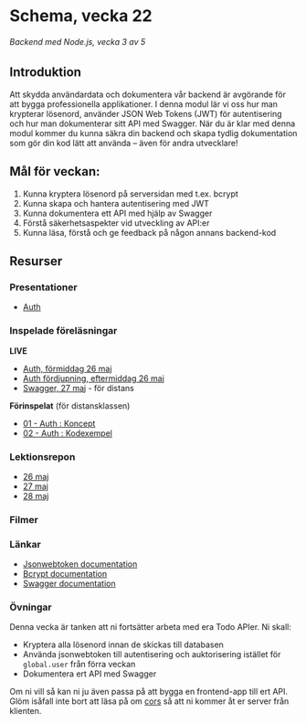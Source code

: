 # Schema, vecka 22
###### Backend med Node.js, vecka 3 av 5

## Introduktion

Att skydda användardata och dokumentera vår backend är avgörande för att bygga professionella applikationer. 
I denna modul lär vi oss hur man krypterar lösenord, använder JSON Web Tokens (JWT) för autentisering och hur man dokumenterar sitt API med Swagger. 
När du är klar med denna modul kommer du kunna säkra din backend och skapa tydlig dokumentation som gör din kod lätt att använda – även för andra utvecklare!

## Mål för veckan:
1. Kunna kryptera lösenord på serversidan med t.ex. bcrypt
2. Kunna skapa och hantera autentisering med JWT
3. Kunna dokumentera ett API med hjälp av Swagger
4. Förstå säkerhetsaspekter vid utveckling av API:er 
5. Kunna läsa, förstå och ge feedback på någon annans backend-kod

## Resurser

### Presentationer

* [Auth](https://docs.google.com/presentation/d/1d9B9Av--V3szkKwaM77oRjcCLCpXQXKu/edit?usp=sharing&ouid=117251319654116712560&rtpof=true&sd=true)

### Inspelade föreläsningar

**LIVE**

* [Auth, förmiddag 26 maj](https://funet.sharepoint.com/:v:/s/FrontendutvecklareYH-Fe24Karlstad-Arvika/EaYIV1TuKt9Pkam6AlJTdzMBgF3vvkF1WrjvnOrygOP-YA?e=eFpIte&nav=eyJyZWZlcnJhbEluZm8iOnsicmVmZXJyYWxBcHAiOiJTdHJlYW1XZWJBcHAiLCJyZWZlcnJhbFZpZXciOiJTaGFyZURpYWxvZy1MaW5rIiwicmVmZXJyYWxBcHBQbGF0Zm9ybSI6IldlYiIsInJlZmVycmFsTW9kZSI6InZpZXcifX0%3D)
* [Auth fördjupning, eftermiddag 26 maj](https://funet-my.sharepoint.com/:v:/g/personal/jesper_nyberg_folkuniversitetet_se/EYuZ8kzLEzhEuHZNLk6OH4ABJ-p667FN9wdnJNsGAJ-qXQ?e=HQKtPE&nav=eyJyZWZlcnJhbEluZm8iOnsicmVmZXJyYWxBcHAiOiJTdHJlYW1XZWJBcHAiLCJyZWZlcnJhbFZpZXciOiJTaGFyZURpYWxvZy1MaW5rIiwicmVmZXJyYWxBcHBQbGF0Zm9ybSI6IldlYiIsInJlZmVycmFsTW9kZSI6InZpZXcifX0%3D)
* [Swagger, 27 maj](https://funet.sharepoint.com/:v:/s/FrontendutvecklareYH-Fe24Distans/ES2yDDYg4X1AtgMV7jbYlHwB3jnZye5AEOhfEAxxUoS4_w?e=uTlQvC&nav=eyJyZWZlcnJhbEluZm8iOnsicmVmZXJyYWxBcHAiOiJTdHJlYW1XZWJBcHAiLCJyZWZlcnJhbFZpZXciOiJTaGFyZURpYWxvZy1MaW5rIiwicmVmZXJyYWxBcHBQbGF0Zm9ybSI6IldlYiIsInJlZmVycmFsTW9kZSI6InZpZXcifX0%3D) - för distans

**Förinspelat** (för distansklassen)

* [01 - Auth : Koncept](https://vimeo.com/818261075/a180ef090a)
* [02 - Auth : Kodexempel](https://vimeo.com/818261111/5cd320acda)

### Lektionsrepon

* [26 maj](https://github.com/fu-node-fe24/week-22-lecture-26-maj)
* [27 maj](https://github.com/fu-node-fe24/week-22-lecture-27-maj)
* [28 maj](https://github.com/fu-node-fe24/week-22-lecture-28-maj)

### Filmer


### Länkar

* [Jsonwebtoken documentation](https://www.npmjs.com/package/jsonwebtoken)
* [Bcrypt documentation](https://www.npmjs.com/package/bcrypt)
* [Swagger documentation](https://swagger.io/docs/)

### Övningar 

Denna vecka är tanken att ni fortsätter arbeta med era Todo APIer. Ni skall:
* Kryptera alla lösenord innan de skickas till databasen
* Använda jsonwebtoken till autentisering och auktorisering istället för ```global.user``` från förra veckan
* Dokumentera ert API med Swagger 

Om ni vill så kan ni ju även passa på att bygga en frontend-app till ert API. Glöm isåfall inte bort att läsa på om [cors](https://www.npmjs.com/package/cors) så att ni kommer åt er server från klienten.






